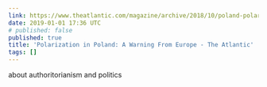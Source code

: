 ```yaml
---
link: https://www.theatlantic.com/magazine/archive/2018/10/poland-polarization/568324/
date: 2019-01-01 17:36 UTC
# published: false
published: true
title: 'Polarization in Poland: A Warning From Europe - The Atlantic'
tags: []
---
```


about authoritorianism and politics
